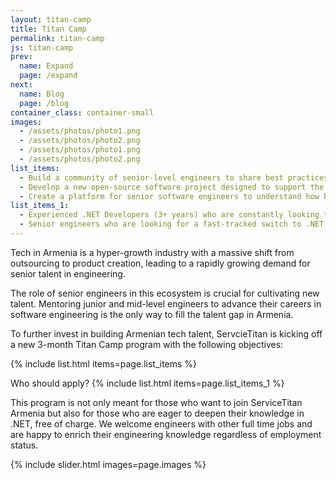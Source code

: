 ```yaml
---
layout: titan-camp
title: Titan Camp
permalink: titan-camp
js: titan-camp
prev:
  name: Expand
  page: /expand
next:
  name: Blog
  page: /blog
container_class: container-small
images:
  - /assets/photos/photo1.png
  - /assets/photos/photo2.png
  - /assets/photos/photo1.png
  - /assets/photos/photo2.png
list_items:
  - Build a community of senior-level engineers to share best practices, deepen their knowledge in the latest new technologies
  - Develop a new open-source software project designed to support the travel industry while they are currently going through probably the most challenging time in their history.
  - Create a platform for senior software engineers to understand how big companies, like ServiceTitan, manage SDLC (software development life cycle), what challenges they have, how they address them, and what tools they use to achieve utmost scalability and productivity.
list_items_1: 
  - Experienced .NET Developers (3+ years) who are constantly looking to level up their game
  - Senior engineers who are looking for a fast-tracked switch to .NET
---
```


Tech in Armenia is a hyper-growth industry with a massive shift from outsourcing to product creation, leading to a rapidly growing demand for senior talent in engineering. 

The role of senior engineers in this ecosystem is crucial for cultivating new talent. Mentoring junior and mid-level engineers to advance their careers in software engineering is the only way to fill the talent gap in Armenia. 

To further invest in building Armenian tech talent, ServcieTitan is kicking off a new 3-month Titan Camp program with the following objectives:

{% include list.html items=page.list_items %}

Who should apply?
{% include list.html items=page.list_items_1 %}

This program is not only meant for those who want to join ServiceTitan Armenia but also for those who are eager to deepen their knowledge in .NET, free of charge. We welcome engineers with other full time jobs and are happy to enrich their engineering knowledge regardless of employment status.

{% include slider.html images=page.images %}

